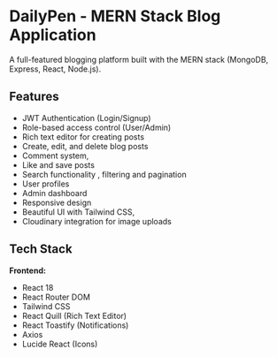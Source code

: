 # DailyPen - MERN Stack Blog Application

A full-featured blogging platform built with the MERN stack (MongoDB, Express, React, Node.js).

## Features

-  JWT Authentication (Login/Signup)
-  Role-based access control (User/Admin)
-  Rich text editor for creating posts
-  Create, edit, and delete blog posts
-  Comment system,
-  Like and save posts
-  Search functionality , filtering and pagination
-  User profiles
-  Admin dashboard
-  Responsive design
-  Beautiful UI with Tailwind CSS,
-  Cloudinary integration for image uploads

## Tech Stack

**Frontend:**
- React 18
- React Router DOM
- Tailwind CSS
- React Quill (Rich Text Editor)
- React Toastify (Notifications)
- Axios
- Lucide React (Icons)
